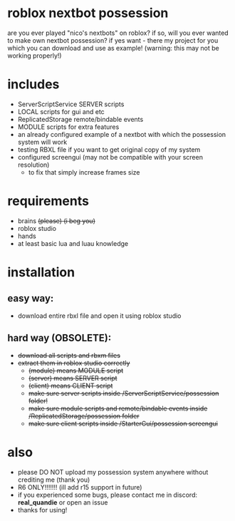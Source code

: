 # roblox nextbot possession
are you ever played "nico's nextbots" on roblox?
if so, will you ever wanted to make own nextbot possession?
if yes want - there my project for you which you can download and use as example!
(warning: this may not be working properly!)

# includes
- ServerScriptService SERVER scripts
- LOCAL scripts for gui and etc
- ReplicatedStorage remote/bindable events
- MODULE scripts for extra features
- an already configured example of a nextbot with which the possession system will work
- testing RBXL file if you want to get original copy of my system
- configured screengui (may not be compatible with your screen resolution)
  - to fix that simply increase frames size

# requirements
- brains ~~(please) (i beg you)~~
- roblox studio
- hands
- at least basic lua and luau knowledge

# installation
## easy way:
- download entire rbxl file and open it using roblox studio
## hard way (OBSOLETE):
- ~~download all scripts and rbxm files~~
- ~~extract them in roblox studio correctly~~
  - ~~(module) means MODULE script~~
  - ~~(server) means SERVER script~~
  - ~~(client) means CLIENT script~~
  - ~~make sure server scripts inside /ServerScriptService/possession folder!~~
  - ~~make sure module scripts and remote/bindable events inside /ReplicatedStorage/possession folder~~
  - ~~make sure client scripts inside /StarterGui/possession screengui~~

# also
- please DO NOT upload my possession system anywhere without crediting me (thank you)
- R6 ONLY!!!!!!! (ill add r15 support in future)
- if you experienced some bugs, please contact me in discord: **real_quandie** or open an issue
- thanks for using!
